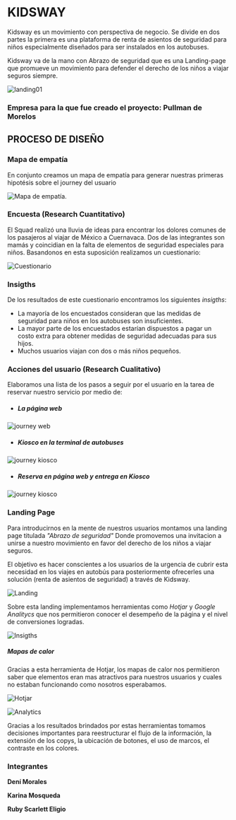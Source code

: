 
# KIDSWAY
Kidsway es un movimiento con perspectiva de negocio. Se divide en dos partes la primera es una plataforma de renta de asientos de seguridad para niños especialmente diseñados para ser instalados en los autobuses.


Kidsway va de la mano con Abrazo de seguridad que es una Landing-page que promueve un movimiento para defender el derecho de los niños a viajar seguros siempre.

![landing01](https://user-images.githubusercontent.com/32865535/38528521-acd6fc0c-3c25-11e8-9e6c-0184fea10952.jpg)

### Empresa para la que fue creado el proyecto: Pullman de Morelos

## PROCESO DE DISEÑO


### Mapa de empatía

En conjunto creamos un mapa de empatía para generar nuestras primeras hipotésis sobre el journey del usuario

![Mapa de empatía](assets/images/mapa-de-empatía.jpg "mapa de empatía").


### Encuesta (Research Cuantitativo)


El Squad realizó una lluvia de ideas para  encontrar los dolores comunes de los pasajeros al viajar de México a Cuernavaca. Dos de las integrantes son mamás y coincidian en la falta de elementos de seguridad especiales para niños. Basandonos en esta suposición realizamos un cuestionario:

![Cuestionario](assets/images/encuesta01.png "cuestionario")



### Insigths

De los resultados de este cuestionario encontramos los siguientes *insigths*:

* La mayoría de los encuestados consideran que las medidas de seguridad para niños en los autobuses son insuficientes.
* La mayor parte de los encuestados estarían dispuestos a pagar un costo extra para obtener medidas de seguridad adecuadas para sus hijos.
* Muchos usuarios viajan con dos o más niños pequeños.

### Acciones del usuario (Research Cualitativo)

Elaboramos una lista de los pasos a seguir por el usuario en la tarea de reservar nuestro servicio por medio de:

* ##### La página web
![journey web](assets/images/web.jpg "journey-web")

* ##### Kiosco en la terminal de autobuses
![journey kiosco](assets/images/kiosco.jpg "journey-kiosco")

* ##### Reserva en página web y entrega en Kiosco
![journey kiosco](assets/images/reservaweb-entregakiosco.jpg "journey-kiosco")



### Landing Page


Para introducirnos en la mente de nuestros usuarios montamos una landing page titulada *"Abrazo de seguridad"* Donde promovemos una invitacion a unirse a nuestro movimiento en favor del derecho de los niños a viajar seguros.

El objetivo es hacer conscientes a los usuarios de la urgencia de cubrir esta necesidad en los viajes en autobús para posteriormente ofrecerles una solución (renta de asientos de seguridad) a través de Kidsway.

![Landing](assets/images/landing.jpg "landing")

Sobre esta landing implementamos herramientas como *Hotjar* y *Google Analitycs* que nos permitieron conocer el desempeño de la página y el nivel de conversiones logradas.


![Insigths](assets/images/KidsWay01.jpg "Insigths")

##### Mapas de calor

Gracias a esta herramienta de Hotjar, los mapas de calor nos permitieron saber que elementos eran mas atractivos para nuestros usuarios y cuales no estaban funcionando como nosotros esperabamos.

![Hotjar](assets/images/KidsWay02.jpg "Hotjar")



![Analytics](assets/images/KidsWay.jpg "Analytics")

Gracias a los resultados brindados por estas herramientas tomamos decisiones importantes para reestructurar el flujo de la información, la extensión de los copys, la ubicación de botones, el uso de marcos, el contraste en los colores.

### Integrantes

**Dení Morales**

**Karina Mosqueda**

**Ruby Scarlett Eligio**
